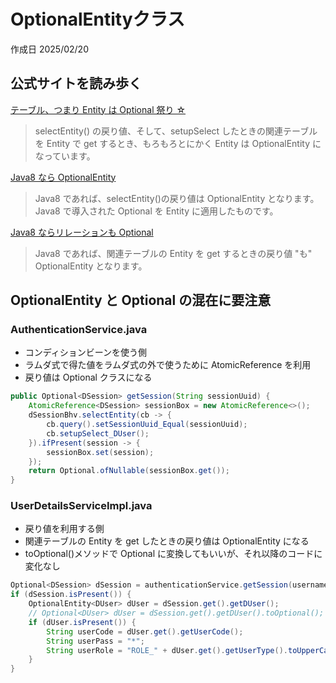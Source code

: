 # OptionalEntityクラス

作成日 2025/02/20

## 公式サイトを読み歩く

[テーブル、つまり Entity は Optional 祭り ☆](https://dbflute.seasar.org/ja/tutorial/onjava8.html#optionalparade)

> selectEntity() の戻り値、そして、setupSelect したときの関連テーブルを Entity で get するとき、もろもろとにかく Entity は OptionalEntity になっています。

[Java8 なら OptionalEntity](https://dbflute.seasar.org/ja/manual/function/ormapper/behavior/select/selectentity.html#java8)

> Java8 であれば、selectEntity()の戻り値は OptionalEntity となります。Java8 で導入された Optional を Entity に適用したものです。

[Java8 ならリレーションも Optional](https://dbflute.seasar.org/ja/manual/function/ormapper/conditionbean/setupselect/index.html#java8)

> Java8 であれば、関連テーブルの Entity を get するときの戻り値 "も" OptionalEntity となります。

## OptionalEntity と Optional の混在に要注意

### AuthenticationService.java

- コンディションビーンを使う側
- ラムダ式で得た値をラムダ式の外で使うために AtomicReference を利用
- 戻り値は Optional クラスになる

```java
public Optional<DSession> getSession(String sessionUuid) {
    AtomicReference<DSession> sessionBox = new AtomicReference<>();
    dSessionBhv.selectEntity(cb -> {
        cb.query().setSessionUuid_Equal(sessionUuid);
        cb.setupSelect_DUser();
    }).ifPresent(session -> {
        sessionBox.set(session);
    });
    return Optional.ofNullable(sessionBox.get());
}
```

### UserDetailsServiceImpl.java

- 戻り値を利用する側
- 関連テーブルの Entity を get したときの戻り値は OptionalEntity になる
- toOptional()メソッドで Optional に変換してもいいが、それ以降のコードに変化なし

```java
Optional<DSession> dSession = authenticationService.getSession(username);
if (dSession.isPresent()) {
    OptionalEntity<DUser> dUser = dSession.get().getDUser();
    // Optional<DUser> dUser = dSession.get().getDUser().toOptional();
    if (dUser.isPresent()) {
        String userCode = dUser.get().getUserCode();
        String userPass = "*";
        String userRole = "ROLE_" + dUser.get().getUserType().toUpperCase();
    }
}
```
